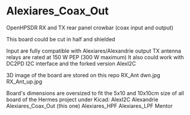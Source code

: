 # Alexiares_Coax_Out
OpenHPSDR RX and TX rear panel crowbar (coax input and output)

This board could be cut in half and shielded

Input are fully compatible with Alexiares/Alexandrie output
TX antenna relays are rated at 150 W PEP (300 W maximum)
It also could work with DC2PD I2C interface 
and the forked version AlexI2C

3D image of the board are stored on this repo
RX_Ant dwn.jpg
RX_Ant_up.jpg

Board's dimensions are oversized to fit the 5x10 and 10x10cm 
size of all board of the Hermes project under Kicad: 
AlexI2C
Alexandrie
Alexiares_Coax_Out (this one)
Alexiares_HPF
Alexiares_LPF
Mentor

